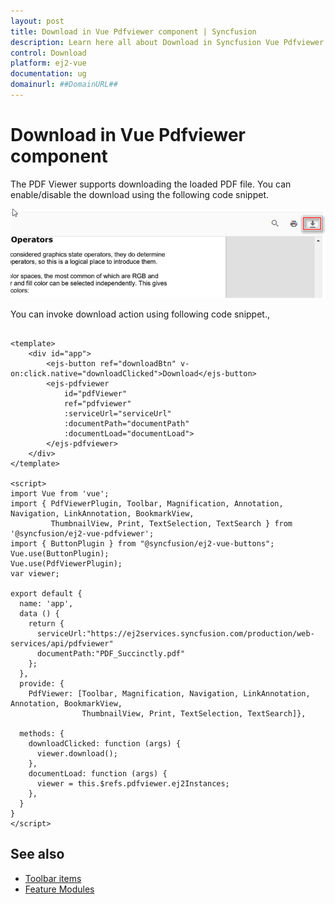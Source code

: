 ```yaml
---
layout: post
title: Download in Vue Pdfviewer component | Syncfusion
description: Learn here all about Download in Syncfusion Vue Pdfviewer component of Syncfusion Essential JS 2 and more.
control: Download 
platform: ej2-vue
documentation: ug
domainurl: ##DomainURL##
---
```

# Download in Vue Pdfviewer component

The PDF Viewer supports downloading the loaded PDF file. You can enable/disable the download using the following code snippet.

![Alt text](./images/download.png)

You can invoke download action using following code snippet.,

```

<template>
    <div id="app">
        <ejs-button ref="downloadBtn" v-on:click.native="downloadClicked">Download</ejs-button>
        <ejs-pdfviewer
            id="pdfViewer"
            ref="pdfviewer"
            :serviceUrl="serviceUrl"
            :documentPath="documentPath"
            :documentLoad="documentLoad">
        </ejs-pdfviewer>
    </div>
</template>

<script>
import Vue from 'vue';
import { PdfViewerPlugin, Toolbar, Magnification, Annotation, Navigation, LinkAnnotation, BookmarkView,
         ThumbnailView, Print, TextSelection, TextSearch } from '@syncfusion/ej2-vue-pdfviewer';
import { ButtonPlugin } from "@syncfusion/ej2-vue-buttons";
Vue.use(ButtonPlugin);
Vue.use(PdfViewerPlugin);
var viewer;

export default {
  name: 'app',
  data () {
    return {
      serviceUrl:"https://ej2services.syncfusion.com/production/web-services/api/pdfviewer"
      documentPath:"PDF_Succinctly.pdf"
    };
  },
  provide: {
    PdfViewer: [Toolbar, Magnification, Navigation, LinkAnnotation, Annotation, BookmarkView,
                ThumbnailView, Print, TextSelection, TextSearch]},

  methods: {
    downloadClicked: function (args) {
      viewer.download();
    },
    documentLoad: function (args) {
      viewer = this.$refs.pdfviewer.ej2Instances;
    },
  }
}
</script>

```

## See also

* [Toolbar items](/toolbar)
* [Feature Modules](/feature-module)